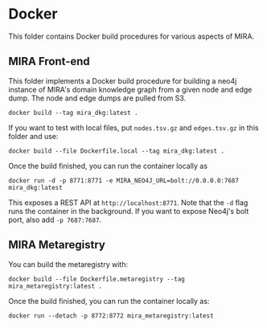 # Docker

This folder contains Docker build procedures for various aspects of MIRA.

## MIRA Front-end

This folder implements a Docker build procedure for building a neo4j instance
of MIRA's domain knowledge graph from a given node and edge dump. The node
and edge dumps are pulled from S3.

```shell
docker build --tag mira_dkg:latest .
```

If you want to test with local files, put `nodes.tsv.gz` and `edges.tsv.gz` in
this folder and use:

```shell
docker build --file Dockerfile.local --tag mira_dkg:latest .
```

Once the build finished, you can run the container locally as

```shell
docker run -d -p 8771:8771 -e MIRA_NEO4J_URL=bolt://0.0.0.0:7687 mira_dkg:latest
```

This exposes a REST API at `http://localhost:8771`. Note that the `-d` flag
runs the container in the background. If you want to expose Neo4j's bolt port, also
add `-p 7687:7687`.

## MIRA Metaregistry

You can build the metaregistry with:

```shell
docker build --file Dockerfile.metaregistry --tag mira_metaregistry:latest .
```

Once the build finished, you can run the container locally as:

```shell
docker run --detach -p 8772:8772 mira_metaregistry:latest
```
